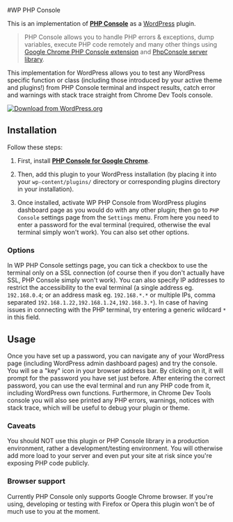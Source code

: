 #WP PHP Console

This is an implementation of **[PHP Console](https://github.com/barbushin/php-console)** as a [WordPress](http://www.wordpress.org) plugin.

> PHP Console allows you to handle PHP errors & exceptions, dump variables, execute PHP code remotely and many other things using [Google Chrome PHP Console extension](https://chrome.google.com/webstore/detail/php-console/nfhmhhlpfleoednkpnnnkolmclajemef) and [PhpConsole server library](https://github.com/barbushin/php-console).

This implementation for WordPress allows you to test any WordPress specific function or class (including those introduced by your active theme and plugins!) from PHP Console terminal and inspect results, catch error and warnings with stack trace straight from Chrome Dev Tools console. 

[![Download from WordPress.org](https://github.com/nekojira/wp-php-console/blob/master/assets/wordpress-download-btn.png)](https://wordpress.org/plugins/wp-php-console/)


## Installation

Follow these steps: 

1. First, install **[PHP Console for Google Chrome](https://chrome.google.com/webstore/detail/php-console/nfhmhhlpfleoednkpnnnkolmclajemef)**. 

2. Then, add this plugin to your WordPress installation (by placing it into your `wp-content/plugins/` directory or corresponding plugins directory in your installation). 

3. Once installed, activate WP PHP Console from WordPress plugins dashboard page as you would do with any other plugin; then go to `PHP Console` settings page from the `Settings` menu. From here you need to enter a password for the eval terminal (required, otherwise the eval terminal simply won't work). You can also set other options.

### Options

In WP PHP Console settings page, you can tick a checkbox to use the terminal only on a SSL connection (of course then if you don't actually have SSL, PHP Console simply won't work). You can also specify IP addresses to restrict the accessibility to the eval terminal (a single address eg. `192.168.0.4`; or an address mask eg. `192.168.*.*` or multiple IPs, comma separated `192.168.1.22,192.168.1.24,192.168.3.*`). In case of having issues in connecting with the PHP terminal, try entering a  generic wildcard `*` in this field.


## Usage

Once you have set up a password, you can navigate any of your WordPress page (including WordPress admin dashboard pages) and try the console. You will se a "key" icon in your browser address bar. By clicking on it, it will prompt for the password you have set just before. After entering the correct password, you can use the eval terminal and run any PHP code from it, including WordPress own functions. Furthermore, in Chrome Dev Tools console you will also see printed any PHP errors, warnings, notices with stack trace, which will be useful to debug your plugin or theme.  

### Caveats

You should NOT use this plugin or PHP Console library in a production environment, rather a development/testing environment. You will otherwise add more load to your server and even put your site at risk since you're exposing PHP code publicly.

### Browser support

Currently PHP Console only supports Google Chrome browser. If you're using, developing or testing with Firefox or Opera this plugin won't be of much use to you at the moment.